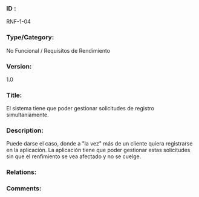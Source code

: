 ### ID : 
RNF-1-04

### Type/Category:
No Funcional / Requisitos de Rendimiento

### Version:
1.0

### Title:
El sistema tiene que poder gestionar solicitudes de registro simultaniamente.

### Description:
Puede darse el caso, donde a "la vez" más de un cliente quiera registrarse en la aplicación. La aplicación tiene que poder gestionar estas solicitudes sin que el renfimiento se vea afectado y no se cuelge.


### Relations:


### Comments:


